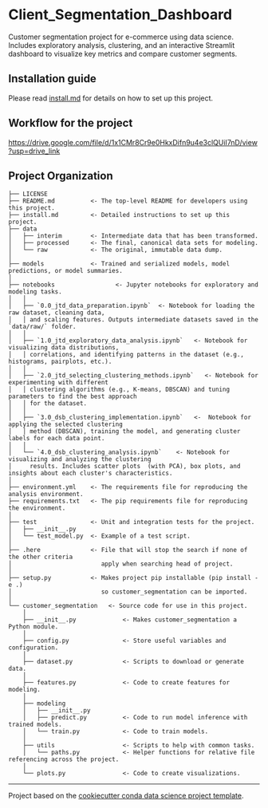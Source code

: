 # Client_Segmentation_Dashboard

Customer segmentation project for e-commerce using data science. Includes exploratory analysis, clustering, and an interactive Streamlit dashboard to visualize key metrics and compare customer segments.
  
## Installation guide

Please read [install.md](install.md) for details on how to set up this project.

## Workflow for the project

https://drive.google.com/file/d/1x1CMr8Cr9e0HkxDifn9u4e3clQUiI7nD/view?usp=drive_link

## Project Organization

    ├── LICENSE
    ├── README.md          <- The top-level README for developers using this project.
    ├── install.md         <- Detailed instructions to set up this project.
    ├── data
    │   ├── interim        <- Intermediate data that has been transformed.
    │   ├── processed      <- The final, canonical data sets for modeling.
    │   └── raw            <- The original, immutable data dump.
    │
    ├── models             <- Trained and serialized models, model predictions, or model summaries.
    │
    ├── notebooks                 <- Jupyter notebooks for exploratory and modeling tasks.
    │   │
    │   ├── `0.0_jtd_data_preparation.ipynb`  <- Notebook for loading the raw dataset, cleaning data, 
    │   │ and scaling features. Outputs intermediate datasets saved in the `data/raw/` folder.
    │   │
    │   ├── `1.0_jtd_exploratory_data_analysis.ipynb`   <- Notebook for visualizing data distributions,
    │   │ correlations, and identifying patterns in the dataset (e.g., histograms, pairplots, etc.).
    │   │
    │   ├── `2.0_jtd_selecting_clustering_methods.ipynb`   <- Notebook for experimenting with different 
    │   │ clustering algorithms (e.g., K-means, DBSCAN) and tuning parameters to find the best approach 
    │   │ for the dataset.
    │   │
    │   ├── `3.0_dsb_clustering_implementation.ipynb`   <-  Notebook for applying the selected clustering 
    │   │ method (DBSCAN), training the model, and generating cluster labels for each data point.
    │   │
    │   └── `4.0_dsb_clustering_analysis.ipynb`    <- Notebook for visualizing and analyzing the clustering 
    │     results. Includes scatter plots  (with PCA), box plots, and insights about each cluster's characteristics.
    │
    ├── environment.yml    <- The requirements file for reproducing the analysis environment.
    ├── requirements.txt   <- The pip requirements file for reproducing the environment.
    │
    ├── test               <- Unit and integration tests for the project.
    │   ├── __init__.py
    │   └── test_model.py  <- Example of a test script.
    │
    ├── .here              <- File that will stop the search if none of the other criteria
    │                         apply when searching head of project.
    │
    ├── setup.py           <- Makes project pip installable (pip install -e .)
    │                         so customer_segmentation can be imported.
    │
    └── customer_segmentation   <- Source code for use in this project.
        │
        ├── __init__.py             <- Makes customer_segmentation a Python module.
        │
        ├── config.py               <- Store useful variables and configuration.
        │
        ├── dataset.py              <- Scripts to download or generate data.
        │
        ├── features.py             <- Code to create features for modeling.
        │
        ├── modeling                
        │   ├── __init__.py 
        │   ├── predict.py          <- Code to run model inference with trained models.
        │   └── train.py            <- Code to train models.
        │
        ├── utils                   <- Scripts to help with common tasks.
        │   └── paths.py            <- Helper functions for relative file referencing across the project.        
        │
        └── plots.py                <- Code to create visualizations.

---
Project based on the [cookiecutter conda data science project template](https://github.com/jvelezmagic/cookiecutter-conda-data-science).
